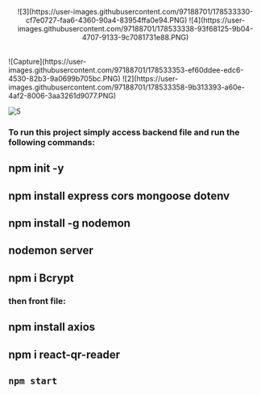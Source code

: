 <p align="center">
![3](https://user-images.githubusercontent.com/97188701/178533330-cf7e0727-faa6-4360-90a4-83954ffa0e94.PNG)
![4](https://user-images.githubusercontent.com/97188701/178533338-93f68125-9b04-4707-9133-9c7081731e88.PNG)
<p/>
<br/>
![Capture](https://user-images.githubusercontent.com/97188701/178533353-ef60ddee-edc6-4530-82b3-9a0699b705bc.PNG)
![2](https://user-images.githubusercontent.com/97188701/178533358-9b313393-a60e-4af2-8006-3aa3261d9077.PNG)
<br/>

![5](https://user-images.githubusercontent.com/97188701/178533342-e9719451-9da0-4924-b9bb-bd2f9e721358.PNG)





### To run this project simply access backend file and run the following commands:

## npm init -y
## npm install express cors mongoose dotenv
## npm install -g nodemon
## nodemon server
## npm i Bcrypt 

### then front file:

## npm install axios
## npm i react-qr-reader
## `npm start`
